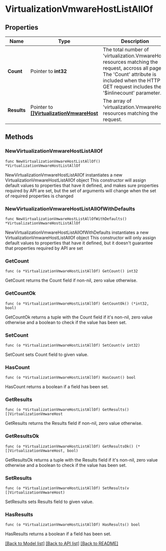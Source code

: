 # VirtualizationVmwareHostListAllOf

## Properties

Name | Type | Description | Notes
------------ | ------------- | ------------- | -------------
**Count** | Pointer to **int32** | The total number of &#39;virtualization.VmwareHost&#39; resources matching the request, accross all pages. The &#39;Count&#39; attribute is included when the HTTP GET request includes the &#39;$inlinecount&#39; parameter. | [optional] 
**Results** | Pointer to [**[]VirtualizationVmwareHost**](virtualization.VmwareHost.md) | The array of &#39;virtualization.VmwareHost&#39; resources matching the request. | [optional] 

## Methods

### NewVirtualizationVmwareHostListAllOf

`func NewVirtualizationVmwareHostListAllOf() *VirtualizationVmwareHostListAllOf`

NewVirtualizationVmwareHostListAllOf instantiates a new VirtualizationVmwareHostListAllOf object
This constructor will assign default values to properties that have it defined,
and makes sure properties required by API are set, but the set of arguments
will change when the set of required properties is changed

### NewVirtualizationVmwareHostListAllOfWithDefaults

`func NewVirtualizationVmwareHostListAllOfWithDefaults() *VirtualizationVmwareHostListAllOf`

NewVirtualizationVmwareHostListAllOfWithDefaults instantiates a new VirtualizationVmwareHostListAllOf object
This constructor will only assign default values to properties that have it defined,
but it doesn't guarantee that properties required by API are set

### GetCount

`func (o *VirtualizationVmwareHostListAllOf) GetCount() int32`

GetCount returns the Count field if non-nil, zero value otherwise.

### GetCountOk

`func (o *VirtualizationVmwareHostListAllOf) GetCountOk() (*int32, bool)`

GetCountOk returns a tuple with the Count field if it's non-nil, zero value otherwise
and a boolean to check if the value has been set.

### SetCount

`func (o *VirtualizationVmwareHostListAllOf) SetCount(v int32)`

SetCount sets Count field to given value.

### HasCount

`func (o *VirtualizationVmwareHostListAllOf) HasCount() bool`

HasCount returns a boolean if a field has been set.

### GetResults

`func (o *VirtualizationVmwareHostListAllOf) GetResults() []VirtualizationVmwareHost`

GetResults returns the Results field if non-nil, zero value otherwise.

### GetResultsOk

`func (o *VirtualizationVmwareHostListAllOf) GetResultsOk() (*[]VirtualizationVmwareHost, bool)`

GetResultsOk returns a tuple with the Results field if it's non-nil, zero value otherwise
and a boolean to check if the value has been set.

### SetResults

`func (o *VirtualizationVmwareHostListAllOf) SetResults(v []VirtualizationVmwareHost)`

SetResults sets Results field to given value.

### HasResults

`func (o *VirtualizationVmwareHostListAllOf) HasResults() bool`

HasResults returns a boolean if a field has been set.


[[Back to Model list]](../README.md#documentation-for-models) [[Back to API list]](../README.md#documentation-for-api-endpoints) [[Back to README]](../README.md)


